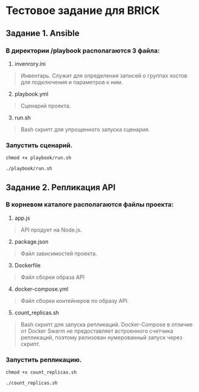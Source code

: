 # Тестовое задание для BRICK

## Задание 1. Ansible
### В директории /playbook располагаются 3 файла:
1. invenrory.ini
> Инвентарь. Служит для определения записей о группах хостов для подключения и параметров к ним.
2. playbook.yml
> Сценарий проекта.
3. run.sh
> Bash скрипт для упрощенного запуска сценария.
### Запустить сценарий.
```
chmod +x playbook/run.sh
```
```
./playbook/run.sh
```

## Задание 2. Репликация API
### В корневом каталоге располагаются файлы проекта:
1. app.js
> API продукт на Node.js.
2. package.json
> Файл зависимостей проекта.
3. Dockerfile
> Файл сборки образа API
4. docker-compose.yml
> Файл сборки контейнеров по образу API.
5. count_replicas.sh
> Bash скрипт для запуска репликаций. Docker-Compose в отличие от Docker Swarm не предоставляет встроенного счетчика репликаций, поэтому релизован нумерованный запуск через скрипт.
### Запустить репликацию.
```
chmod +x count_replicas.sh
```
```
./count_replicas.sh
```
